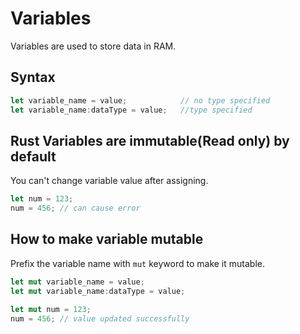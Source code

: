 
# Variables 

Variables are used to store data in RAM.
## Syntax

```rust
let variable_name = value;            // no type specified
let variable_name:dataType = value;   //type specified
```

## Rust Variables are immutable(Read only) by default

You can't change variable value after assigning.

```rust
let num = 123;          
num = 456; // can cause error
```

## How to make variable mutable

Prefix the variable name with `mut` keyword to make it mutable.

```rust
let mut variable_name = value;
let mut variable_name:dataType = value;
```

```rust
let mut num = 123;          
num = 456; // value updated successfully 
```

